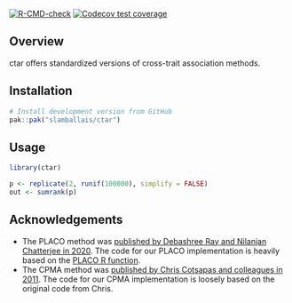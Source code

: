 
<!-- README.md is generated from README.Rmd. Please edit that file -->
<!-- badges: start -->

[![R-CMD-check](https://github.com/slamballais/ctar/actions/workflows/R-CMD-check.yaml/badge.svg)](https://github.com/slamballais/ctar/actions/workflows/R-CMD-check.yaml)
[![Codecov test
coverage](https://codecov.io/gh/slamballais/ctar/branch/main/graph/badge.svg)](https://app.codecov.io/gh/slamballais/ctar?branch=main)
<!-- badges: end -->

## Overview

ctar offers standardized versions of cross-trait association methods.

## Installation

<div class="pkgdown-devel">

``` r
# Install development version from GitHub
pak::pak("slamballais/ctar")
```

</div>

## Usage

``` r
library(ctar)

p <- replicate(2, runif(100000), simplify = FALSE)
out <- sumrank(p)
```

## Acknowledgements

- The PLACO method was [published by Debashree Ray and Nilanjan
  Chatterjee in 2020](https://doi.org/10.1371/journal.pgen.1009218). The
  code for our PLACO implementation is heavily based on the [PLACO R
  function](https://github.com/RayDebashree/PLACO).
- The CPMA method was [published by Chris Cotsapas and colleagues in
  2011](https://doi.org/10.1371/journal.pgen.1002254). The code for our
  CPMA implementation is loosely based on the original code from Chris.
